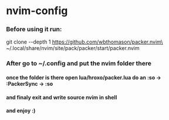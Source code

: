 # nvim-config

### Before using it run:
git clone --depth 1 https://github.com/wbthomason/packer.nvim\
 ~/.local/share/nvim/site/pack/packer/start/packer.nvim


### After go to ~/.config and put the nvim folder there

#### once the folder is there open lua/hroxo/packer.lua do an :so -> :PackerSync -> :so
#### and finaly exit and write source nvim in shell
#### and enjoy :)
